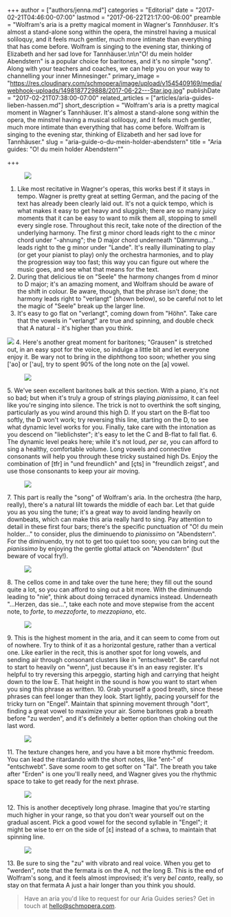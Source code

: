 +++
author = ["authors/jenna.md"]
categories = "Editorial"
date = "2017-02-21T04:46:00-07:00"
lastmod = "2017-06-22T21:17:00-06:00"
preamble = "Wolfram's aria is a pretty magical moment in Wagner's *Tannhäuser*. It's almost a stand-alone song within the opera, the minstrel having a musical soliloquy, and it feels much gentler, much more intimate than everything that has come before. Wolfram is singing to the evening star, thinking of Elizabeth and her sad love for Tannhäuser.\n\n\"O! du mein holder Abendstern\" is a popular choice for baritones, and it's no simple \"song\". Along with your teachers and coaches, we can help you on your way to channelling your inner Minnesinger."
primary_image = "https://res.cloudinary.com/schmopera/image/upload/v1545409169/media/webhook-uploads/1498187729888/2017-06-22---Star.jpg.jpg"
publishDate = "2017-02-21T07:38:00-07:00"
related_articles = ["articles/aria-guides-lieben-hassen.md"]
short_description = "Wolfram's aria is a pretty magical moment in Wagner's Tannhäuser. It's almost a stand-alone song within the opera, the minstrel having a musical soliloquy, and it feels much gentler, much more intimate than everything that has come before. Wolfram is singing to the evening star, thinking of Elizabeth and her sad love for Tannhäuser."
slug = "aria-guide-o-du-mein-holder-abendstern"
title = "Aria guides: \"O! du mein holder Abendstern\""

+++
<figure data-type="image">

![](https://res.cloudinary.com/schmopera/image/upload/v1545409169/media/webhook-uploads/1487677409519/Aria-Guide---Wolfram---annotated---p1.jpg.jpg) </figure>

 1. Like most recitative in Wagner's operas, this works best if it stays in tempo. Wagner is pretty great at setting German, and the pacing of the text has already been clearly laid out. It's not a quick tempo, which is what makes it easy to get heavy and sluggish; there are so many juicy moments that it can be easy to want to milk them all, stopping to smell every single rose. Throughout this recit, take note of the direction of the underlying harmony. The first g minor chord leads right to the c minor chord under "-ahnung"; the D major chord underneath "Dämmrung..." leads right to the g minor under "Lande". It's really illuminating to play (or get your pianist to play) only the orchestra harmonies, and to play the progression way too fast; this way you can figure out where the music goes, and see what that means for the text. 
 2. During that delicious tie on "Seele" the harmony changes from d minor to D major; it's an amazing moment, and Wolfram should be aware of the shift in colour. Be aware, though, that the phrase isn't done; the harmony leads right to "verlangt" (shown below), so be careful not to let the magic of "Seele" break up the larger line.
 3. It's easy to go flat on "verlangt", coming down from "Höhn". Take care that the vowels in "verlangt" are true and spinning, and double check that A natural - it's higher than you think.<figure data-type="image">

![](https://res.cloudinary.com/schmopera/image/upload/v1545409169/media/webhook-uploads/1487677749177/Aria-Guide---Wolfram---annotated---p2a.jpg.jpg)</figure>
 4. Here's another great moment for baritones; "Grausen" is stretched out, in an easy spot for the voice, so indulge a little bit and let everyone enjoy it. Be wary not to bring in the diphthong too soon; whether you sing \['ao\] or \['au\], try to spent 90% of the long note on the \[a\] vowel.<figure data-type="image">

![](https://res.cloudinary.com/schmopera/image/upload/v1545409169/media/webhook-uploads/1487677764724/Aria-Guide---Wolfram---annotated---p2b.jpg.jpg) </figure>
 5. We've seen excellent baritones balk at this section. With a piano, it's not so bad; but when it's truly a group of strings playing _pianissimo_, it can feel like you're singing into silence. The trick is not to overthink the soft singing, particularly as you wind around this high D. If you start on the B-flat too softly, the D won't work; try reversing this line, starting on the D, to see what dynamic level works for you. Finally, take care with the intonation as you descend on "lieblichster"; it's easy to let the C and B-flat to fall flat.
 6. The dynamic level peaks here; while it's not loud, _per se_, you can afford to sing a healthy, comfortable volume. Long vowels and connective consonants will help you through these tricky sustained high Ds. Enjoy the combination of \[tfr\] in "und freundlich" and \[çts\] in "freundlich zeigst", and use those consonants to keep your air moving.<figure data-type="image">

![](https://res.cloudinary.com/schmopera/image/upload/v1545409169/media/webhook-uploads/1487677425118/Aria-Guide---Wolfram---annotated---p3.jpg.jpg) </figure>
 7. This part is really the "song" of Wolfram's aria. In the orchestra (the harp, really), there's a natural lilt towards the middle of each bar. Let that guide you as you sing the tune; it's a great way to avoid landing heavily on downbeats, which can make this aria really hard to sing. Pay attention to detail in these first four bars; there's the specific punctuation of "O! du mein holder..." to consider, plus the diminuendo to _pianissimo_ on "Abendstern". For the diminuendo, try not to get too quiet too soon; you can bring out the _pianissimo_ by enjoying the gentle glottal attack on "Abendstern" (but beware of vocal fry!).<figure data-type="image">

![](https://res.cloudinary.com/schmopera/image/upload/v1545409169/media/webhook-uploads/1487677431988/Aria-Guide---Wolfram---annotated---p4.jpg.jpg) </figure>
 8. The cellos come in and take over the tune here; they fill out the sound quite a lot, so you can afford to sing out a bit more. With the diminuendo leading to "nie", think about doing terraced dynamics instead. Underneath "...Herzen, das sie...", take each note and move stepwise from the accent note, to _forte_, to _mezzoforte_, to _mezzopiano_, etc.<figure data-type="image">

![](https://res.cloudinary.com/schmopera/image/upload/v1545409169/media/webhook-uploads/1487677438833/Aria-Guide---Wolfram---annotated---p5.jpg.jpg)
    </figure>
 9. This is the highest moment in the aria, and it can seem to come from out of nowhere. Try to think of it as a horizontal gesture, rather than a vertical one. Like earlier in the recit, this is another spot for long vowels, and sending air through consonant clusters like in "entschwebt". Be careful not to start to heavily on "wenn", just because it's in an easy register. It's helpful to try reversing this arpeggio, starting high and carrying that height down to the low E. That height in the sound is how you want to start when you sing this phrase as written.
10. Grab yourself a good breath, since these phrases can feel longer than they look. Start lightly, pacing yourself for the tricky turn on "Engel". Maintain that spinning movement through "dort", finding a great vowel to maximize your air. Some baritones grab a breath before "zu werden", and it's definitely a better option than choking out the last word.
    <figure data-type="image">

![](https://res.cloudinary.com/schmopera/image/upload/v1545409169/media/webhook-uploads/1487677450364/Aria-Guide---Wolfram---annotated---p6.jpg.jpg)
    </figure>
11. The texture changes here, and you have a bit more rhythmic freedom. You can lead the ritardando with the short notes, like "ent-" of "entschwebt". Save some room to get softer on "Tal". The breath you take after "Erden" is one you'll really need, and Wagner gives you the rhythmic space to take to get ready for the next phrase.<figure data-type="image">![](https://res.cloudinary.com/schmopera/image/upload/v1545409169/media/webhook-uploads/1487686501955/Aria-Guide---Wolfram---annotated---p7a.jpg.jpg)
    </figure>
12. This is another deceptively long phrase. Imagine that you're starting much higher in your range, so that you don't wear yourself out on the gradual ascent. Pick a good vowel for the second syllable in "Engel"; it might be wise to err on the side of \[ɛ\] instead of a schwa, to maintain that spinning line.<figure data-type="image">

![](https://res.cloudinary.com/schmopera/image/upload/v1545409169/media/webhook-uploads/1487686511084/Aria-Guide---Wolfram---annotated---p7b.jpg.jpg)
    </figure>
13. Be sure to sing the "zu" with vibrato and real voice. When you get to "werden", note that the fermata is on the A, not the long B. This is the end of Wolfram's song, and it feels almost improvised; it's very _bel canto_, really, so stay on that fermata A just a hair longer than you think you should.

> Have an aria you'd like to request for our Aria Guides series? Get in touch at [hello@schmopera.com](mailto:hello@schmopera.com).
